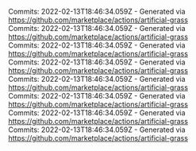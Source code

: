 Commits: 2022-02-13T18:46:34.059Z - Generated via https://github.com/marketplace/actions/artificial-grass
<br>
Commits: 2022-02-13T18:46:34.059Z - Generated via https://github.com/marketplace/actions/artificial-grass
<br>
Commits: 2022-02-13T18:46:34.059Z - Generated via https://github.com/marketplace/actions/artificial-grass
<br>
Commits: 2022-02-13T18:46:34.059Z - Generated via https://github.com/marketplace/actions/artificial-grass
<br>
Commits: 2022-02-13T18:46:34.059Z - Generated via https://github.com/marketplace/actions/artificial-grass
<br>
Commits: 2022-02-13T18:46:34.059Z - Generated via https://github.com/marketplace/actions/artificial-grass
<br>
Commits: 2022-02-13T18:46:34.059Z - Generated via https://github.com/marketplace/actions/artificial-grass
<br>
Commits: 2022-02-13T18:46:34.059Z - Generated via https://github.com/marketplace/actions/artificial-grass
<br>
